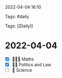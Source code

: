 2022-04-04 16:10

Tags: #daily

Tags: [[Daily]]

# 2022-04-04
- [x] 🍅🍅🍅 Maths
- [x] 🍅🍅 Politics and Law
- [ ] 🍅 Science